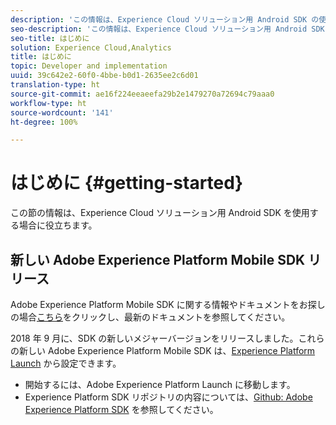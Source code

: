 ```yaml
---
description: 'この情報は、Experience Cloud ソリューション用 Android SDK の使用を開始する場合に役立ちます。 '
seo-description: 'この情報は、Experience Cloud ソリューション用 Android SDK の使用を開始する場合に役立ちます。 '
seo-title: はじめに
solution: Experience Cloud,Analytics
title: はじめに
topic: Developer and implementation
uuid: 39c642e2-60f0-4bbe-b0d1-2635ee2c6d01
translation-type: ht
source-git-commit: ae16f224eeaeefa29b2e1479270a72694c79aaa0
workflow-type: ht
source-wordcount: '141'
ht-degree: 100%

---
```



# はじめに {#getting-started}

この節の情報は、Experience Cloud ソリューション用 Android SDK を使用する場合に役立ちます。

## 新しい Adobe Experience Platform Mobile SDK リリース

Adobe Experience Platform Mobile SDK に関する情報やドキュメントをお探しの場合[こちら](https://aep-sdks.gitbook.io/docs/)をクリックし、最新のドキュメントを参照してください。

2018 年 9 月に、SDK の新しいメジャーバージョンをリリースしました。これらの新しい Adobe Experience Platform Mobile SDK は、[Experience Platform Launch](https://www.adobe.com/jp/experience-platform/launch.html) から設定できます。

* 開始するには、Adobe Experience Platform Launch に移動します。
* Experience Platform SDK リポジトリの内容については、[Github: Adobe Experience Platform SDK](https://github.com/Adobe-Marketing-Cloud/acp-sdks) を参照してください。
